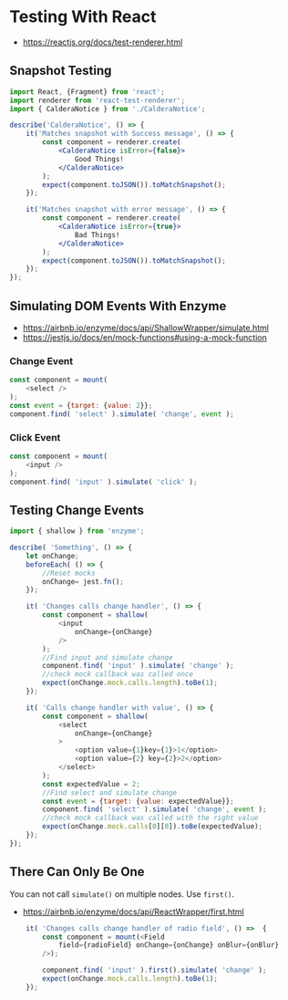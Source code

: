 
# Testing With React


* https://reactjs.org/docs/test-renderer.html



## Snapshot Testing


```jsx
import React, {Fragment} from 'react';
import renderer from 'react-test-renderer';
import { CalderaNotice } from './CalderaNotice';

describe('CalderaNotice', () => {
	it('Matches snapshot with Success message', () => {
		const component = renderer.create(
			<CalderaNotice isError={false}>
				Good Things!
			</CalderaNotice>
		);
		expect(component.toJSON()).toMatchSnapshot();
	});

	it('Matches snapshot with error message', () => {
		const component = renderer.create(
			<CalderaNotice isError={true}>
				Bad Things!
			</CalderaNotice>
		);
		expect(component.toJSON()).toMatchSnapshot();
	});
});

```

## Simulating DOM Events With Enzyme
* https://airbnb.io/enzyme/docs/api/ShallowWrapper/simulate.html
* https://jestjs.io/docs/en/mock-functions#using-a-mock-function
### Change Event
```js
const component = mount(
    <select />
);
const event = {target: {value: 2}};
component.find( 'select' ).simulate( 'change', event );
```
### Click Event
```js
const component = mount(
    <input />
);
component.find( 'input' ).simulate( 'click' );
```

## Testing Change Events
```js
import { shallow } from 'enzyme';

describe( 'Something', () => {
	let onChange;
	beforeEach( () => {
		//Reset mocks
		onChange= jest.fn();
	});

	it( 'Changes calls change handler', () => {
		const component = shallow(
			<input
				onChange={onChange}
			/>
		);
		//Find input and simulate change
		component.find( 'input' ).simulate( 'change' );
		//check mock callback was called once
		expect(onChange.mock.calls.length).toBe(1);
	});

	it( 'Calls change handler with value', () => {
		const component = shallow(
			<select
				onChange={onChange}
			>
				<option value={1}key={1}>1</option>
				<option value={2} key={2}>2</option>
			</select>
		);
		const expectedValue = 2;
		//Find select and simulate change
		const event = {target: {value: expectedValue}};
		component.find( 'select' ).simulate( 'change', event );
		//check mock callback was called with the right value
		expect(onChange.mock.calls[0][0]).toBe(expectedValue);
	});
});


```

## There Can Only Be One
You can not call `simulate()` on multiple nodes. Use `first()`.

* https://airbnb.io/enzyme/docs/api/ReactWrapper/first.html

```js
	it( 'Changes calls change handler of radio field', () =>  {
		const component = mount(<Field
			field={radioField} onChange={onChange} onBlur={onBlur}
		/>);

		component.find( 'input' ).first().simulate( 'change' );
		expect(onChange.mock.calls.length).toBe(1);
	});
```
